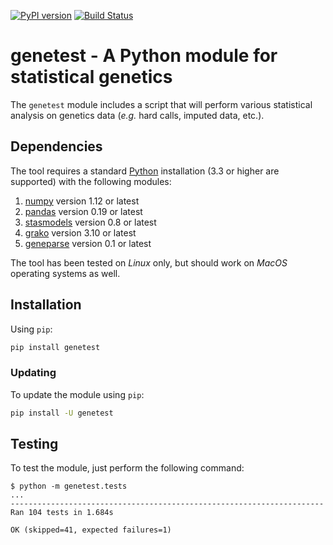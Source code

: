 [![PyPI version](https://badge.fury.io/py/genetest.svg)](http://badge.fury.io/py/genetest)
[![Build Status](https://travis-ci.org/pgxcentre/genetest.svg?branch=master)](https://travis-ci.org/pgxcentre/genetest)


# genetest - A Python module for statistical genetics

The `genetest` module includes a script that will perform various statistical
analysis on genetics data (*e.g.* hard calls, imputed data, etc.).


## Dependencies

The tool requires a standard [Python](http://python.org/) installation (3.3 or
higher are supported) with the following modules:

1. [numpy](http://www.numpy.org/) version 1.12 or latest
2. [pandas](http://pandas.pydata.org/) version 0.19 or latest
3. [stasmodels](http://statsmodels.sourceforge.net/stable/index.html) version 0.8 or latest
4. [grako](https://github.com/swayf/grako) version 3.10 or latest
5. [geneparse](https://github.com/pgxcentre/geneparse) version 0.1 or latest

The tool has been tested on *Linux* only, but should work on *MacOS* operating
systems as well.


## Installation

Using `pip`:

```bash
pip install genetest
```


### Updating

To update the module using `pip`:

```bash
pip install -U genetest
```


## Testing

To test the module, just perform the following command:

```console
$ python -m genetest.tests
...
----------------------------------------------------------------------
Ran 104 tests in 1.684s

OK (skipped=41, expected failures=1)
```
